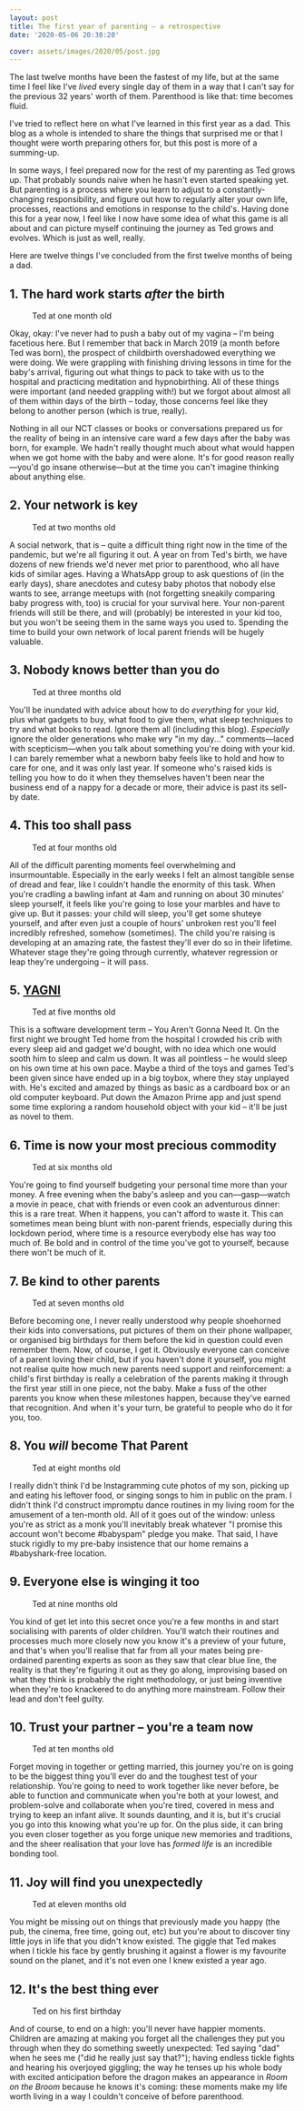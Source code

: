 ```yaml
---
layout: post
title: The first year of parenting – a retrospective
date: '2020-05-06 20:30:20'

cover: assets/images/2020/05/post.jpg
---
```


The last twelve months have been the fastest of my life, but at the same time I feel like I've _lived_ every single day of them in a way that I can't say for the previous 32 years' worth of them. Parenthood is like that: time becomes fluid.

I've tried to reflect here on what I've learned in this first year as a dad. This blog as a whole is intended to share the things that surprised me or that I thought were worth preparing others for, but this post is more of a summing-up.

In some ways, I feel prepared now for the rest of my parenting as Ted grows up. That probably sounds naive when he hasn't even started speaking yet. But parenting is a process where you learn to adjust to a constantly-changing responsibility, and figure out how to regularly alter your own life, processes, reactions and emotions in response to the child's. Having done this for a year now, I feel like I now have some idea of what this game is all about and can picture myself continuing the journey as Ted grows and evolves. Which is just as well, really.

Here are twelve things I've concluded from the first twelve months of being a dad.

## 1. The hard work starts _after_ the birth
<figure class="kg-card kg-image-card kg-card-hascaption"><img src="/assets/images/2020/05/1.jpg" class="kg-image" alt loading="lazy"><figcaption>Ted at one month old</figcaption></figure>

Okay, okay: I've never had to push a baby out of my vagina – I'm being facetious here. But I remember that back in March 2019 (a month before Ted was born), the prospect of childbirth overshadowed everything we were doing. We were grappling with finishing driving lessons in time for the baby's arrival, figuring out what things to pack to take with us to the hospital and practicing meditation and hypnobirthing. All of these things were important (and needed grappling with!) but we forgot about almost all of them within days of the birth – today, those concerns feel like they belong to another person (which is true, really).

Nothing in all our NCT classes or books or conversations prepared us for the reality of being in an intensive care ward a few days after the baby was born, for example. We hadn't really thought much about what would happen when we got home with the baby and were alone. It's for good reason really—you'd go insane otherwise—but at the time you can't imagine thinking about anything else.

## 2. Your network is key
<figure class="kg-card kg-image-card kg-card-hascaption"><img src="/assets/images/2020/05/2.jpg" class="kg-image" alt loading="lazy"><figcaption>Ted at two months old</figcaption></figure>

A social network, that is – quite a difficult thing right now in the time of the pandemic, but we're all figuring it out. A year on from Ted's birth, we have dozens of new friends we'd never met prior to parenthood, who all have kids of similar ages. Having a WhatsApp group to ask questions of (in the early days), share anecdotes and cutesy baby photos that nobody else wants to see, arrange meetups with (not forgetting sneakily comparing baby progress with, too) is crucial for your survival here. Your non-parent friends will still be there, and will (probably) be interested in your kid too, but you won't be seeing them in the same ways you used to. Spending the time to build your own network of local parent friends will be hugely valuable.

## 3. Nobody knows better than you do
<figure class="kg-card kg-image-card kg-card-hascaption"><img src="/assets/images/2020/05/3.jpg" class="kg-image" alt loading="lazy"><figcaption>Ted at three months old</figcaption></figure>

You'll be inundated with advice about how to do _everything_ for your kid, plus what gadgets to buy, what food to give them, what sleep techniques to try and what books to read. Ignore them all (including this blog). _Especially_ ignore the older generations who make wry "in my day..." comments—laced with scepticism—when you talk about something you're doing with your kid. I can barely remember what a newborn baby feels like to hold and how to care for one, and it was only last year. If someone who's raised kids is telling you how to do it when they themselves haven't been near the business end of a nappy for a decade or more, their advice is past its sell-by date.

## 4. This too shall pass
<figure class="kg-card kg-image-card kg-card-hascaption"><img src="/assets/images/2020/05/4.jpg" class="kg-image" alt loading="lazy"><figcaption>Ted at four months old</figcaption></figure>

All of the difficult parenting moments feel overwhelming and insurmountable. Especially in the early weeks I felt an almost tangible sense of dread and fear, like I couldn't handle the enormity of this task. When you're cradling a bawling infant at 4am and running on about 30 minutes' sleep yourself, it feels like you're going to lose your marbles and have to give up. But it passes: your child will sleep, you'll get some shuteye yourself, and after even just a couple of hours' unbroken rest you'll feel incredibly refreshed, somehow (sometimes). The child you're raising is developing at an amazing rate, the fastest they'll ever do so in their lifetime. Whatever stage they're going through currently, whatever regression or leap they're undergoing – it will pass.

## 5. [YAGNI](https://en.wikipedia.org/wiki/You_aren%27t_gonna_need_it)
<figure class="kg-card kg-image-card kg-card-hascaption"><img src="/assets/images/2020/05/5.jpg" class="kg-image" alt loading="lazy"><figcaption>Ted at five months old</figcaption></figure>

This is a software development term – You Aren't Gonna Need It. On the first night we brought Ted home from the hospital I crowded his crib with every sleep aid and gadget we'd bought, with no idea which one would sooth him to sleep and calm us down. It was all pointless – he would sleep on his own time at his own pace. Maybe a third of the toys and games Ted's been given since have ended up in a big toybox, where they stay unplayed with. He's excited and amazed by things as basic as a cardboard box or an old computer keyboard. Put down the Amazon Prime app and just spend some time exploring a random household object with your kid – it'll be just as novel to them.

## 6. Time is now your most precious commodity
<figure class="kg-card kg-image-card kg-card-hascaption"><img src="/assets/images/2020/05/6.jpg" class="kg-image" alt loading="lazy"><figcaption>Ted at six months old</figcaption></figure>

You're going to find yourself budgeting your personal time more than your money. A free evening when the baby's asleep and you can—gasp—watch a movie in peace, chat with friends or even cook an adventurous dinner: this is a rare treat. When it happens, you can't afford to waste it. This can sometimes mean being blunt with non-parent friends, especially during this lockdown period, where time is a resource everybody else has way too much of. Be bold and in control of the time you've got to yourself, because there won't be much of it.

## 7. Be kind to other parents
<figure class="kg-card kg-image-card kg-card-hascaption"><img src="/assets/images/2020/05/7.jpg" class="kg-image" alt loading="lazy"><figcaption>Ted at seven months old</figcaption></figure>

Before becoming one, I never really understood why people shoehorned their kids into conversations, put pictures of them on their phone wallpaper, or organised big birthdays for them before the kid in question could even remember them. Now, of course, I get it. Obviously everyone can conceive of a parent loving their child, but if you haven't done it yourself, you might not realise quite how much new parents need support and reinforcement: a child's first birthday is really a celebration of the parents making it through the first year still in one piece, not the baby. Make a fuss of the other parents you know when these milestones happen, because they've earned that recognition. And when it's your turn, be grateful to people who do it for you, too.

## 8. You _will_ become That Parent
<figure class="kg-card kg-image-card kg-card-hascaption"><img src="/assets/images/2020/05/8.jpg" class="kg-image" alt loading="lazy"><figcaption>Ted at eight months old</figcaption></figure>

I really didn't think I'd be Instagramming cute photos of my son, picking up and eating his leftover food, or singing songs to him in public on the pram. I didn't think I'd construct impromptu dance routines in my living room for the amusement of a ten-month old. All of it goes out of the window: unless you're as strict as a monk you'll inevitably break whatever "I promise this account won't become #babyspam" pledge you make. That said, I have stuck rigidly to my pre-baby insistence that our home remains a #babyshark-free location.

## 9. Everyone else is winging it too
<figure class="kg-card kg-image-card kg-card-hascaption"><img src="/assets/images/2020/05/9.jpg" class="kg-image" alt loading="lazy"><figcaption>Ted at nine months old</figcaption></figure>

You kind of get let into this secret once you're a few months in and start socialising with parents of older children. You'll watch their routines and processes much more closely now you know it's a preview of your future, and that's when you'll realise that far from all your mates being pre-ordained parenting experts as soon as they saw that clear blue line, the reality is that they're figuring it out as they go along, improvising based on what they think is probably the right methodology, or just being inventive when they're too knackered to do anything more mainstream. Follow their lead and don't feel guilty.

## 10. Trust your partner – you're a team now
<figure class="kg-card kg-image-card kg-card-hascaption"><img src="/assets/images/2020/05/10.jpg" class="kg-image" alt loading="lazy"><figcaption>Ted at ten months old</figcaption></figure>

Forget moving in together or getting married, this journey you're on is going to be the biggest thing you'll ever do and the toughest test of your relationship. You're going to need to work together like never before, be able to function and communicate when you're both at your lowest, and problem-solve and collaborate when you're tired, covered in mess and trying to keep an infant alive. It sounds daunting, and it is, but it's crucial you go into this knowing what you're up for. On the plus side, it can bring you even closer together as you forge unique new memories and traditions, and the sheer realisation that your love has _formed life_ is an incredible bonding tool.

## 11. Joy will find you unexpectedly
<figure class="kg-card kg-image-card kg-card-hascaption"><img src="/assets/images/2020/05/11a.jpg" class="kg-image" alt loading="lazy"><figcaption>Ted at eleven months old</figcaption></figure>

You might be missing out on things that previously made you happy (the pub, the cinema, free time, going out, etc) but you're about to discover tiny little joys in life that you didn't know existed. The giggle that Ted makes when I tickle his face by gently brushing it against a flower is my favourite sound on the planet, and it's not even one I knew existed a year ago.

## 12. It's the best thing ever
<figure class="kg-card kg-image-card kg-card-hascaption"><img src="/assets/images/2020/05/12.jpg" class="kg-image" alt loading="lazy"><figcaption>Ted on his first birthday</figcaption></figure>

And of course, to end on a high: you'll never have happier moments. Children are amazing at making you forget all the challenges they put you through when they do something sweetly unexpected: Ted saying "dad" when he sees me ("did he really just say that?"); having endless tickle fights and hearing his overjoyed giggling; the way he tenses up his whole body with excited anticipation before the dragon makes an appearance in _Room on the Broom_ because he knows it's coming: these moments make my life worth living in a way I couldn't conceive of before parenthood.

